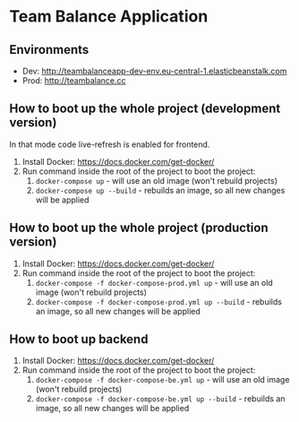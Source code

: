 # Team Balance Application

## Environments
- Dev: http://teambalanceapp-dev-env.eu-central-1.elasticbeanstalk.com
- Prod: http://teambalance.cc

## How to boot up the whole project (development version)
In that mode code live-refresh is enabled for frontend.
1. Install Docker: https://docs.docker.com/get-docker/
2. Run command inside the root of the project to boot the project:
    1. `docker-compose up` - will use an old image (won't rebuild projects)
    2. `docker-compose up --build` - rebuilds an image, so all new changes will be applied

## How to boot up the whole project (production version)
1. Install Docker: https://docs.docker.com/get-docker/
2. Run command inside the root of the project to boot the project:
    1. `docker-compose -f docker-compose-prod.yml up` - will use an old image (won't rebuild projects)
    2. `docker-compose -f docker-compose-prod.yml up --build` - rebuilds an image, so all new changes will be applied

## How to boot up backend
1. Install Docker: https://docs.docker.com/get-docker/
2. Run command inside the root of the project to boot the project:
    1. `docker-compose -f docker-compose-be.yml up` - will use an old image (won't rebuild projects)
    2. `docker-compose -f docker-compose-be.yml up --build` - rebuilds an image, so all new changes will be applied

